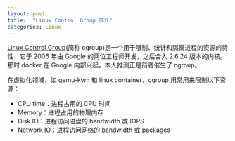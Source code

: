 ```yaml
---
layout: post
title:  "Linux Control Group 简介"
categories: Linux
---
```


[Linux Control Group](https://en.wikipedia.org/wiki/Cgroups)(简称 cgroup)是一个用于限制、统计和隔离进程的资源的特性，它于 2006 年由 Google 的两位工程师开发，之后合入 2.6.24 版本的内核。那时 docker 在 Google 内部兴起，本人推测正是前者催生了 cgroup。

在虚拟化领域，如 qemu-kvm 和 linux container，cgroup 用常用来限制以下资源：

- CPU time：进程占用的 CPU 时间
- Memory：进程占用的物理内存
- Disk IO：进程访问磁盘的 bandwidth 或 IOPS
- Network IO：进程访问网络的 bandwidth 或 packages


[](https://sysadmincasts.com/episodes/14-introduction-to-linux-control-groups-cgroups)